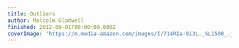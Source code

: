 ```yaml
---
title: Outliers
author: Malcolm Gladwell
finished: 2012-09-01T00:00:00.000Z
coverImage: 'https://m.media-amazon.com/images/I/714RIa-9iJL._SL1500_.jpg'
---
```

